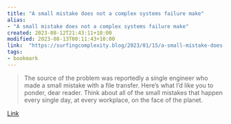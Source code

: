 ```yaml
---
title: "A small mistake does not a complex systems failure make"
alias:
- "A small mistake does not a complex systems failure make"
created: 2023-08-12T21:43:11+10:00
modified: 2023-08-13T00:11:43+10:00
link:  "https://surfingcomplexity.blog/2023/01/15/a-small-mistake-does-not-a-complex-systems-failure-make/"
tags:
- bookmark
---
```


> The source of the problem was reportedly a single engineer who made a small mistake with a file transfer. Here’s what I’d like you to ponder, dear reader. Think about all of the small mistakes that happen every single day, at every workplace, on the face of the planet.

[Link](https://surfingcomplexity.blog/2023/01/15/a-small-mistake-does-not-a-complex-systems-failure-make/)
